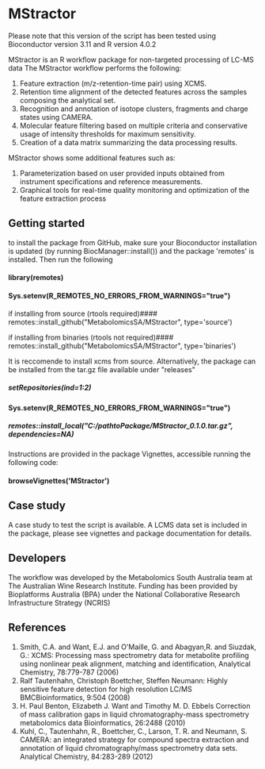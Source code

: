 # MStractor 
Please note that this version of the script has been tested  using Bioconductor version 3.11 and R version 4.0.2

MStractor is an R workflow package for non-targeted processing of LC-MS data 
The MStractor workflow performs the following: 
1. Feature extraction (m/z-retention-time pair) using XCMS. 
2. Retention time alignment of the detected features across the samples composing the analytical set. 
3. Recognition and annotation of isotope clusters, fragments and charge states using CAMERA. 
4. Molecular feature filtering based on multiple criteria and conservative usage of intensity thresholds for maximum sensitivity. 
5. Creation of a data matrix summarizing the data processing results. 

MStractor shows some additional features such as:  
1. Parameterization based on user provided inputs obtained from instrument specifications and reference measurements. 
2. Graphical tools for real-time quality monitoring and optimization of the feature extraction process 
## Getting started 

to install the package from GitHub, make sure your Bioconductor installation is updated (by running BiocManager::install()) and the package
 'remotes' is installed. Then run the  following

#### library(remotes)
#### Sys.setenv(R_REMOTES_NO_ERRORS_FROM_WARNINGS="true")


if installing from source (rtools required)#### remotes::install_github("MetabolomicsSA/MStractor", type='source') 

if installing from binaries (rtools not required)#### remotes::install_github("MetabolomicsSA/MStractor", type='binaries') 


It is reccomende to install xcms from source.
Alternatively, the package can be installed from the tar.gz file available under "releases"

##### setRepositories(ind=1:2)
#### Sys.setenv(R_REMOTES_NO_ERRORS_FROM_WARNINGS="true")
##### remotes::install_local("C:/pathtoPackage/MStractor_0.1.0.tar.gz", dependencies=NA)

Instructions are provided in the package Vignettes, accessible running the following code:

#### browseVignettes('MStractor')

## Case study 
A case study to test the script is available. 
A LCMS data set is included in the package, please see vignettes and package documentation for details.


## Developers 
The workflow was developed by the Metabolomics South Australia team at The Australian Wine Research Institute. 
Funding has been provided by Bioplatforms Australia (BPA) under the National Collaborative Research Infrastructure Strategy (NCRIS) 
## References 
1) Smith, C.A. and Want, E.J. and O'Maille, G. and Abagyan,R. and Siuzdak, G.: XCMS: Processing mass spectrometry data for metabolite profiling using nonlinear peak alignment, matching and identification, Analytical Chemistry, 78:779-787 (2006) 
2) Ralf Tautenhahn, Christoph Boettcher, Steffen Neumann: Highly sensitive feature detection for high resolution LC/MS BMCBioinformatics, 9:504 (2008) 
3) H. Paul Benton, Elizabeth J. Want and Timothy M. D. Ebbels Correction of mass calibration gaps in liquid chromatography-mass spectrometry metabolomics data Bioinformatics, 26:2488 (2010) 
4) Kuhl, C., Tautenhahn, R., Boettcher, C., Larson, T. R. and Neumann, 
S. CAMERA: an integrated strategy for compound spectra extraction and annotation of liquid chromatography/mass spectrometry data sets. Analytical Chemistry, 84:283-289 (2012) 
 
